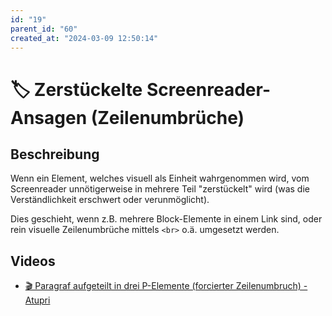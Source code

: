 ```yaml
---
id: "19"
parent_id: "60"
created_at: "2024-03-09 12:50:14"
---
```


# 🏷️ Zerstückelte Screenreader-Ansagen (Zeilenumbrüche)

## Beschreibung

Wenn ein Element, welches visuell als Einheit wahrgenommen wird, vom Screenreader unnötigerweise in mehrere Teil "zerstückelt" wird (was die Verständlichkeit erschwert oder verunmöglicht).

Dies geschieht, wenn z.B. mehrere Block-Elemente in einem Link sind, oder rein visuelle Zeilenumbrüche mittels `<br>` o.ä. umgesetzt werden.

## Videos

- [🎬 Paragraf aufgeteilt in drei P-Elemente (forcierter Zeilenumbruch) - Atupri](/de/videos/paragraf-aufgeteilt-in-drei-p-elemente-forcierter-zeilenumbruch-atupri)